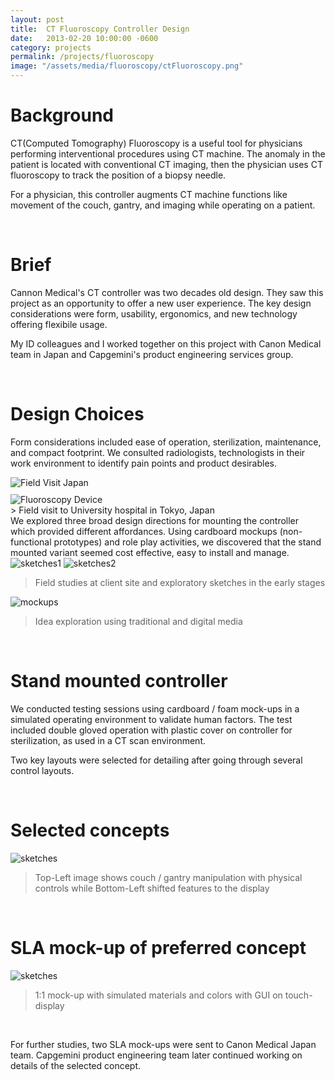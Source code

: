 ```yaml
---
layout: post
title:  CT Fluoroscopy Controller Design
date:   2013-02-20 10:00:00 -0600
category: projects
permalink: /projects/fluoroscopy
image: "/assets/media/fluoroscopy/ctFluoroscopy.png"
---
```

# Background
CT(Computed Tomography) Fluoroscopy is a useful tool for physicians performing interventional procedures using CT machine. The anomaly in the patient is located with conventional CT imaging, then the physician uses CT fluoroscopy to track the position of a biopsy needle. 

For a physician, this controller augments CT machine functions like movement of the couch, gantry, and imaging while operating on a patient.

<br>

# Brief
Cannon Medical's CT controller was two decades old design. They saw this project as an opportunity to offer a new user experience. The key design considerations were form, usability, ergonomics, and new technology offering flexibile usage.

My ID colleagues and I worked together on this project with Canon Medical team in Japan and Capgemini's product engineering services group.

<br>

# Design Choices
Form considerations included ease of operation, sterilization, maintenance, and compact footprint. We consulted radiologists, technologists in their work environment to identify pain points and product desirables.

<div style="
    display: grid;
    grid-template-columns: repeat(auto-fit, minmax(250px, 1fr));
    grid-gap: 10px;
    /* grid-auto-rows: minmax(100px, auto); */
">
    <img src="/assets/media/fluoroscopy/fieldVisit1.png" alt="Field Visit Japan"/>
    <img src="/assets/media/fluoroscopy/fluoroscopyDevice.png" alt="Fluoroscopy Device"/>
</div>
<span></span>
> Field visit to University hospital in Tokyo, Japan

<br>
We explored three broad design directions for mounting the controller which provided different affordances. Using cardboard mockups (non-functional prototypes) and role play activities, we discovered that the stand mounted variant seemed cost effective, easy to install and manage.
<img src="/assets/media/fluoroscopy/Sketches1.png" alt="sketches1"/>
<img src="/assets/media/fluoroscopy/Sketches2.png" alt="sketches2"/>

> Field studies at client site and exploratory sketches in the early stages  

<img src="/assets/media/fluoroscopy/CT_Mockups.png" alt="mockups"/>

> Idea exploration using traditional and digital media  

<br>

# Stand mounted controller
We conducted testing sessions using cardboard / foam mock-ups in a simulated operating environment to validate human factors. The test included double gloved operation with plastic cover on controller for sterilization, as used in a CT scan environment.  

Two key layouts were selected for detailing after going through several control layouts.

<br>

# Selected concepts
<img src="/assets/media/fluoroscopy/CT_CAD.png" alt="sketches"/>

> Top-Left image shows couch / gantry manipulation with physical controls while Bottom-Left shifted features to the display

<br>

# SLA mock-up of preferred concept
<img src="/assets/media/fluoroscopy/SLA-Mockup.png" alt="sketches"/>

> 1:1 mock-up with simulated materials and colors with GUI on touch-display 

<br>

For further studies, two SLA mock-ups were sent to Canon Medical Japan team. Capgemini product engineering team later continued working on details of the selected concept.
